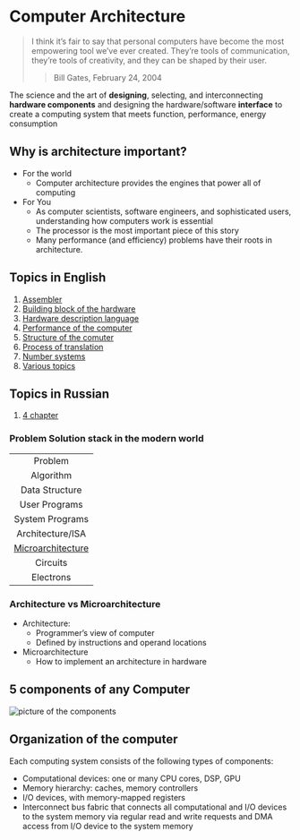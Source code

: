 # Computer Architecture
>I think it’s fair to say that personal computers have become the most
>empowering tool we’ve ever created. They’re tools of communication,
>they’re tools of creativity, and they can be shaped by their user.
>>Bill Gates, February 24, 2004

The science and the art of **designing**, selecting, and interconnecting
**hardware components** and designing the hardware/software **interface**
to create a computing system that meets function, performance, energy consumption

## Why is architecture important?
* For the world
   * Computer architecture provides the engines that power all of
computing
* For You
   * As computer scientists, software engineers, and sophisticated users,
understanding how computers work is essential
   * The processor is the most important piece of this story
   * Many performance (and efficiency) problems have their roots in
architecture.

## Topics in English
1. [Assembler](./assembler)
2. [Building block of the hardware](./building_blocks)
3. [Hardware description language](./hdl)
4. [Performance of the computer](./performance)
5. [Structure of the comuter](./structure)
6. [Process of translation](./translation)
7. [Number systems](./numbers)
8. [Various topics](./content)

## Topics in Russian
1. [4 chapter](https://drive.google.com/drive/folders/151UsXp0ee2au9xLqqO2A7PKsnx0JLhUk?usp=sharing)


### Problem Solution stack in the modern world
||
|:-------------:|
|Problem|
|Algorithm|
|Data Structure|
|User Programs|
|System Programs|
|Architecture/ISA|
|[Microarchitecture](./content/microarchitecture.md)|
|Circuits|
|Electrons|

### Architecture vs Microarchitecture
* Architecture:
   * Programmer’s view of computer
   * Defined by instructions and operand locations
* Microarchitecture
   * How to implement an architecture in hardware

## 5 components of any Computer
![picture of the components][5_components_of_the_computer]


[5_components_of_the_computer]: ./images/5_compinents_of_computer.png
## Organization of the computer 
Each computing system consists of the following types of
components:
* Computational devices: one or many CPU cores, DSP, GPU
* Memory hierarchy: caches, memory controllers
* I/O devices, with memory-mapped registers
* Interconnect bus fabric that connects all computational and I/O
devices to the system memory via regular read and write requests
and DMA access from I/O device to the system memory